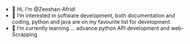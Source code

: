 - 👋 Hi, I’m @Zeeshan-Afridi
- 👀 I’m interested in software development, both documentation and coding, python and java are on my favourite list for development.
- 🌱 I’m currently learning ... advance python API development and web-Scrapping

<!---
Zeeshan-Afridi/Zeeshan-Afridi is a ✨ special ✨ repository because its `README.md` (this file) appears on your GitHub profile.
You can click the Preview link to take a look at your changes.
--->
